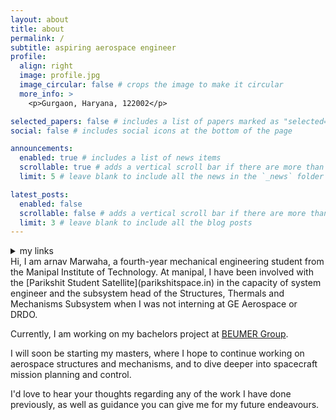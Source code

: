 ```yaml
---
layout: about
title: about
permalink: /
subtitle: aspiring aerospace engineer
profile:
  align: right
  image: profile.jpg
  image_circular: false # crops the image to make it circular
  more_info: >
    <p>Gurgaon, Haryana, 122002</p>

selected_papers: false # includes a list of papers marked as "selected={true}"
social: false # includes social icons at the bottom of the page

announcements:
  enabled: true # includes a list of news items
  scrollable: true # adds a vertical scroll bar if there are more than 3 news items
  limit: 5 # leave blank to include all the news in the `_news` folder

latest_posts:
  enabled: false
  scrollable: false # adds a vertical scroll bar if there are more than 3 new posts items
  limit: 3 # leave blank to include all the blog posts
---
```


<details>
<summary>my links </summary>

  - LinkedIn : https://www.linkedin.com/in/arnav-marwaha-a7487a219  
  - X (twitter) : https://x.com/marwaharnav
  - Email : marwaharnav0@gmail.com
</details>
Hi, I am arnav Marwaha, a fourth-year mechanical engineering student from the Manipal Institute of Technology. At manipal, I have been involved with the [Parikshit Student Satellite](parikshitspace.in) in the capacity of system engineer and the subsystem head of the Structures, Thermals and Mechanisms Subsystem when I was not interning at GE Aerospace or DRDO. 

Currently, I am working on my bachelors project at [BEUMER Group](https://www.beumergroup.com/about-us/beumer-india-private-limited/).

I will soon be starting my masters, where I hope to continue working on aerospace structures and mechanisms, and to dive deeper into spacecraft mission planning and control.

I'd love to hear your thoughts regarding any of the work I have done previously, as well as guidance you can give me for my future endeavours. 
